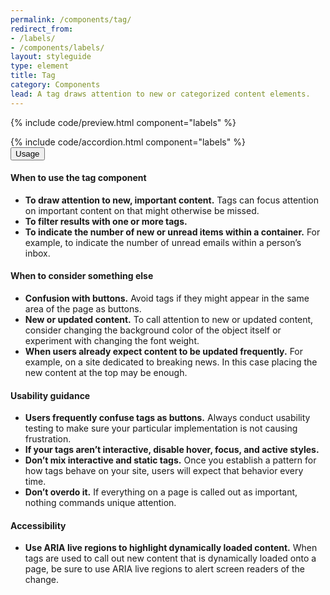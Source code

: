 ```yaml
---
permalink: /components/tag/
redirect_from:
- /labels/
- /components/labels/
layout: styleguide
type: element
title: Tag
category: Components
lead: A tag draws attention to new or categorized content elements.
---
```


{% include code/preview.html component="labels" %}
<section class="site-component-section">
  {% include code/accordion.html component="labels" %}
  <div class="usa-accordion usa-accordion--bordered site-accordion-docs">
    <button class="usa-button-unstyled usa-accordion__button"
        aria-expanded="true" aria-controls="tag-docs">
      Usage
    </button>
    <div id="tag-docs" aria-hidden="false" class="usa-accordion__content site-component-usage">
      <h4>When to use the tag component</h4>
      <ul class="usa-content-list">
        <li><strong>To draw attention to new, important content.</strong> Tags can focus attention on important content on that might otherwise be missed.</li>
        <li><strong>To filter results with one or more tags.</strong></li>
        <li><strong>To indicate the number of new or unread items within a container.</strong> For example, to indicate the number of unread emails within a person’s inbox.</li>
      </ul>
      <h4>When to consider something else</h4>
      <ul class="usa-content-list">
        <li><strong>Confusion with buttons.</strong> Avoid tags if they might appear in the same area of the page as buttons.</li>
        <li><strong>New or updated content.</strong> To call attention to new or updated content, consider changing the background color of the object itself or experiment with changing the font weight.</li>
        <li><strong>When users already expect content to be updated frequently.</strong> For example, on a site dedicated to breaking news. In this case placing the new content at the top may be enough.</li>
      </ul>
      <h4>Usability guidance</h4>
      <ul class="usa-content-list">
        <li><strong>Users frequently confuse tags as buttons.</strong> Always conduct usability testing to make sure your particular implementation is not causing frustration.</li>
        <li><strong>If your tags aren’t interactive, disable hover, focus, and active styles.</strong></li>
        <li><strong>Don’t mix interactive and static tags.</strong> Once you establish a pattern for how tags behave on your site, users will expect that behavior every time.</li>
        <li><strong>Don’t overdo it.</strong> If everything on a page is called out as important, nothing commands unique attention.</li>
      </ul>
      <h4 class="usa-heading">Accessibility</h4>
      <ul class="usa-content-list">
        <li><strong>Use ARIA live regions to highlight dynamically loaded content.</strong> When tags are used to call out new content that is dynamically loaded onto a page, be sure to use ARIA live regions to alert screen readers of the change.</li>
      </ul>
    </div>
  </div>
</section>
